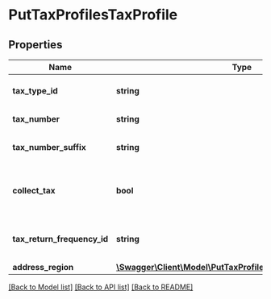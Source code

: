 # PutTaxProfilesTaxProfile

## Properties
Name | Type | Description | Notes
------------ | ------------- | ------------- | -------------
**tax_type_id** | **string** | The ID of the Tax Type. | [optional] 
**tax_number** | **string** | The tax number | [optional] 
**tax_number_suffix** | **string** | The tax number suffix | [optional] 
**collect_tax** | **bool** | Indicates whether tax is collected for this tax type | [optional] 
**tax_return_frequency_id** | **string** | The ID of the Tax Return Frequency. | [optional] 
**address_region** | [**\Swagger\Client\Model\PutTaxProfilesTaxProfileAddressRegion**](PutTaxProfilesTaxProfileAddressRegion.md) |  | [optional] 

[[Back to Model list]](../README.md#documentation-for-models) [[Back to API list]](../README.md#documentation-for-api-endpoints) [[Back to README]](../README.md)



